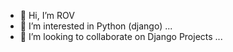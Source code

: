 - 👋 Hi, I’m ROV
- 👀 I’m interested in Python (django) ...
- 💞️ I’m looking to collaborate on Django Projects ...


<!---
ROV49/ROV49 is a ✨ special ✨ repository because its `README.md` (this file) appears on your GitHub profile.
You can click the Preview link to take a look at your changes.
--->
